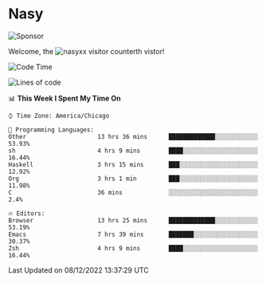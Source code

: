 # Nasy

<!--
<p align="center">
<img height="200" src="https://github-readme-stats.vercel.app/api?username=nasyxx&count_private=true&show_icons=true&theme=dracula&include_all_commits=true"/>
<img height="200" src="https://github-readme-stats.vercel.app/api/top-langs/?username=nasyxx&theme=dracula&hide=html,jupyter+notebook&count_private=true&show_icons=true"/>
</p>

  
----------------
-->

![Sponsor](https://img.shields.io/static/v1.svg?label=Sponsor&message=%E2%9D%A4&logo=GitHub&style=flat&color=pink)
 
Welcome, the ![nasyxx visitor counter](https://count.getloli.com/get/@nasyxx?theme=rule34)th vistor!
 
<!--START_SECTION:waka-->
![Code Time](http://img.shields.io/badge/Code%20Time-2%2C902%20hrs%2053%20mins-blue)

![Lines of code](https://img.shields.io/badge/From%20Hello%20World%20I%27ve%20Written-5%20Million%20lines%20of%20code-blue)

📊 **This Week I Spent My Time On** 

```text
⌚︎ Time Zone: America/Chicago

💬 Programming Languages: 
Other                    13 hrs 36 mins      █████████████░░░░░░░░░░░░   53.93% 
sh                       4 hrs 9 mins        ████░░░░░░░░░░░░░░░░░░░░░   16.44% 
Haskell                  3 hrs 15 mins       ███░░░░░░░░░░░░░░░░░░░░░░   12.92% 
Org                      3 hrs 1 min         ███░░░░░░░░░░░░░░░░░░░░░░   11.98% 
C                        36 mins             ░░░░░░░░░░░░░░░░░░░░░░░░░   2.4%

🔥 Editors: 
Browser                  13 hrs 25 mins      █████████████░░░░░░░░░░░░   53.19% 
Emacs                    7 hrs 39 mins       ███████░░░░░░░░░░░░░░░░░░   30.37% 
Zsh                      4 hrs 9 mins        ████░░░░░░░░░░░░░░░░░░░░░   16.44%

```


 Last Updated on 08/12/2022 13:37:29 UTC
<!--END_SECTION:waka-->

<!-- ![visitors](https://visitor-badge.laobi.icu/badge?page_id=nasyxx.nasyxx) -->

